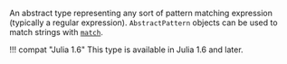 An abstract type representing any sort of pattern matching expression (typically a regular expression). `AbstractPattern` objects can be used to match strings with [`match`](@ref).

!!! compat "Julia 1.6"
    This type is available in Julia 1.6 and later.

